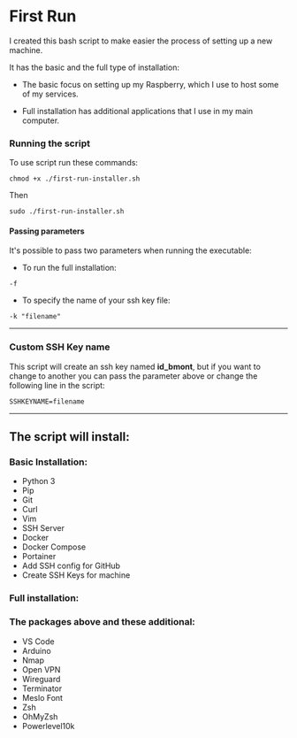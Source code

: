 # First Run

I created this bash script to make easier the process of setting up a new machine.

It has the basic and the full type of installation:  

- The basic focus on setting up my Raspberry, which I use to host some of my services. 

- Full installation has additional applications that I use in my main computer.

### Running the script
To use script run these commands:

``` 
chmod +x ./first-run-installer.sh
```
Then 
```
sudo ./first-run-installer.sh
```
#### Passing parameters
It's possible to pass two parameters when running the executable:
- To run the full installation:
```
-f
```

- To specify the name of your ssh key file:
```
-k "filename"
```

---
### Custom SSH Key name
This script will create an ssh key named **id_bmont**, but if you want to change to another you can pass the parameter above or change the following line in the script:

```
SSHKEYNAME=filename
```
---

## The script will install:
### Basic Installation:
- Python 3
- Pip
- Git
- Curl
- Vim
- SSH Server
- Docker
- Docker Compose
- Portainer
- Add SSH config for GitHub
- Create SSH Keys for machine
 
### Full installation:
### The packages above and these additional:
- VS Code
- Arduino
- Nmap
- Open VPN
- Wireguard
- Terminator
- Meslo Font
- Zsh
- OhMyZsh
- Powerlevel10k
